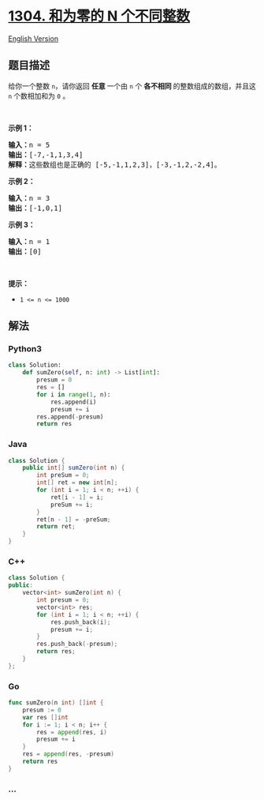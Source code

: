 # [1304. 和为零的 N 个不同整数](https://leetcode.cn/problems/find-n-unique-integers-sum-up-to-zero)

[English Version](/solution/1300-1399/1304.Find%20N%20Unique%20Integers%20Sum%20up%20to%20Zero/README_EN.md)

## 题目描述

<!-- 这里写题目描述 -->

<p>给你一个整数&nbsp;<code>n</code>，请你返回 <strong>任意&nbsp;</strong>一个由 <code>n</code>&nbsp;个 <strong>各不相同&nbsp;</strong>的整数组成的数组，并且这 <code>n</code> 个数相加和为 <code>0</code> 。</p>

<p>&nbsp;</p>

<p><strong>示例 1：</strong></p>

<pre><strong>输入：</strong>n = 5
<strong>输出：</strong>[-7,-1,1,3,4]
<strong>解释：</strong>这些数组也是正确的 [-5,-1,1,2,3]，[-3,-1,2,-2,4]。
</pre>

<p><strong>示例 2：</strong></p>

<pre><strong>输入：</strong>n = 3
<strong>输出：</strong>[-1,0,1]
</pre>

<p><strong>示例 3：</strong></p>

<pre><strong>输入：</strong>n = 1
<strong>输出：</strong>[0]
</pre>

<p>&nbsp;</p>

<p><strong>提示：</strong></p>

<ul>
	<li><code>1 &lt;= n &lt;= 1000</code></li>
</ul>

## 解法

<!-- 这里可写通用的实现逻辑 -->

<!-- tabs:start -->

### **Python3**

<!-- 这里可写当前语言的特殊实现逻辑 -->

```python
class Solution:
    def sumZero(self, n: int) -> List[int]:
        presum = 0
        res = []
        for i in range(1, n):
            res.append(i)
            presum += i
        res.append(-presum)
        return res
```

### **Java**

<!-- 这里可写当前语言的特殊实现逻辑 -->

```java
class Solution {
    public int[] sumZero(int n) {
        int preSum = 0;
        int[] ret = new int[n];
        for (int i = 1; i < n; ++i) {
            ret[i - 1] = i;
            preSum += i;
        }
        ret[n - 1] = -preSum;
        return ret;
    }
}
```

### **C++**

```cpp
class Solution {
public:
    vector<int> sumZero(int n) {
        int presum = 0;
        vector<int> res;
        for (int i = 1; i < n; ++i) {
            res.push_back(i);
            presum += i;
        }
        res.push_back(-presum);
        return res;
    }
};
```

### **Go**

```go
func sumZero(n int) []int {
	presum := 0
	var res []int
	for i := 1; i < n; i++ {
		res = append(res, i)
		presum += i
	}
	res = append(res, -presum)
	return res
}
```

### **...**

```

```

<!-- tabs:end -->
